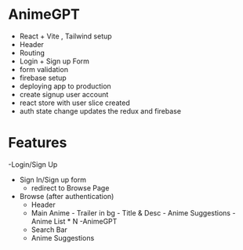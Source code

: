# AnimeGPT

- React + Vite , Tailwind setup
- Header
- Routing
- Login + Sign up Form
- form validation
- firebase setup
- deploying app to production
- create signup user account
- react store with user slice created
- auth state change updates the redux and firebase
# Features

-Login/Sign Up

- Sign In/Sign up form
  - redirect to Browse Page
- Browse (after authentication)
  - Header
  - Main Anime
        - Trailer in bg
        - Title & Desc
        - Anime Suggestions
          - Anime List * N
-AnimeGPT
  - Search Bar
  - Anime Suggestions
